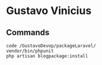 # Gustavo Vinicius

## Commands
```
code /GustavoDevop/packageLaravel/
vendor/bin/phpunit
php artisan blogpackage:install
```